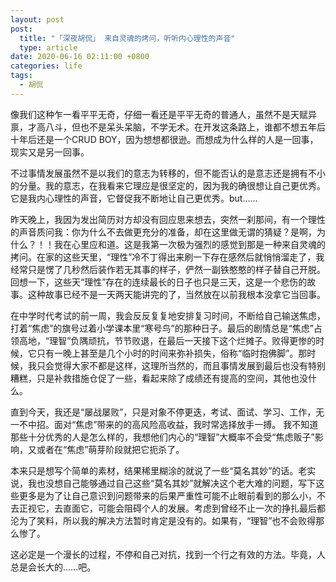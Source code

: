 ```yaml
---
layout: post
post: 
  title: "「深夜胡侃」 来自灵魂的烤问，听听内心理性的声音"
  type: article
date: 2020-06-16 02:11:00 +0800
categories: life
tags: 
  - 胡侃
---
```


像我们这种乍一看平平无奇，仔细一看还是平平无奇的普通人，虽然不是天赋异禀，才高八斗，但也不是呆头呆脑，不学无术。在开发这条路上，谁都不想五年后十年后还是一个CRUD BOY，因为想想都很逊。而想成为什么样的人是一回事，现实又是另一回事。

不过事情发展虽然不是以我们的意志为转移的，但不能否认的是意志还是拥有不小的分量。我的意志，在我看来它理应是很坚定的，因为我的确很想让自己更优秀。它是我内心理性的声音，它督促我不断地让自己更优秀。but……

昨天晚上，我因为发出简历对方却没有回应思来想去，突然一刹那间，有一个理性的声音质问我：你为什么不去做更充分的准备，却在这里做无谓的猜疑？是啊，为什么？！！我在心里应和道。这是我第一次极为强烈的感觉到那是一种来自灵魂的拷问。在家的这些天里，“理性”冷不丁得出来刷一下存在感然后就悄悄溜走了，我经常只是愣了几秒然后装作若无其事的样子，俨然一副铁憨憨的样子替自己开脱。回想一下，这些天“理性”存在的连续最长的日子也只是三天，这是一个悲伤的故事。这种故事已经不是一天两天能讲完的了，当然放在以前我根本没拿它当回事。

在中学时代考试的前一周，我会反反复复地安排复习时间，不断给自己输送焦虑，打着“焦虑”的旗号过着小学课本里“寒号鸟”的那种日子。最后的剧情总是“焦虑”占领高地，“理智”负隅顽抗，节节败退，在最后一天接下这个烂摊子。败得更惨的时候，它只有一晚上甚至是几个小时的时间来弥补损失，俗称“临时抱佛脚”。那时候，我只会觉得大家不都是这样，这理所当然的，而且事情发展到最后也没有特别糟糕，只是补救措施仓促了一些，看起来除了成绩还有提高的空间，其他也没什么。

直到今天，我还是“屡战屡败”，只是对象不停更迭，考试、面试、学习、工作，无一不中招。面对“焦虑”带来的的高风险高收益，我时常选择放手一搏。
我不知道那些十分优秀的人是怎么样的，我想他们内心的“理智”大概率不会受“焦虑贩子”影响，又或者在“焦虑”萌芽阶段就把它扼杀了。

本来只是想写个简单的素材，结果稀里糊涂的就说了一些“莫名其妙”的话。老实说，我也没想自己能够通过自己这些“莫名其妙”就解决这个老大难的问题，写下这些更多是为了让自己意识到问题带来的后果严重性可能不止眼前看到的那么小，不去正视它，去直面它，可能会阻碍个人的发展。考虑到曾经不止一次的挣扎最后都沦为了笑料，所以我的解决方法暂时肯定是没有的。如果有，“理智”也不会败得那么惨了。

这必定是一个漫长的过程，不停和自己对抗，找到一个行之有效的方法。毕竟，人总是会长大的……吧。